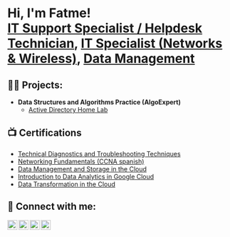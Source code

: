 <h1>Hi, I'm Fatme! <br/><a href="https://github.com/fatmeulanova">IT Support Specialist / Helpdesk Technician</a>, <a href="https://www.linkedin.com/in/fatme-ulanova-74477329a/">IT Specialist (Networks & Wireless)</a>, <a href="https://fatme.es/">Data Management</a></h1>

<h2>👨‍💻 Projects:</h2>

- <b>Data Structures and Algorithms Practice (AlgoExpert)</b>
  - [Active Directory Home Lab](https://github.com/joshmadakor1/Algorithms-Practice)


<h2>📺 Certifications</h2>

- [Technical Diagnostics and Troubleshooting Techniques](https://www.coursera.org/account/accomplishments/verify/0QBWM5IZMOWJ)
- [Networking Fundamentals (CCNA spanish)](https://www.netacad.com/certificates?issuanceId=05a03436-4ef9-48a7-a374-5c31358792b5)
- [Data Management and Storage in the Cloud](https://www.coursera.org/account/accomplishments/verify/FYADWIPFZMQ4)
- [Introduction to Data Analytics in Google Cloud](https://www.coursera.org/account/accomplishments/verify/ZY9MNAQ6RSN3)
- [Data Transformation in the Cloud](https://www.coursera.org/account/accomplishments/verify/FYADWIPFZMQ4)

<h2> 🤳 Connect with me:</h2>

[<img align="left" alt="JoshMadakor | YouTube" width="22px" src="https://cdn.jsdelivr.net/npm/simple-icons@v3/icons/youtube.svg" />][youtube]
[<img align="left" alt="JoshMadakor | Twitter" width="22px" src="https://cdn.jsdelivr.net/npm/simple-icons@v3/icons/twitter.svg" />][twitter]
[<img align="left" alt="JoshMadakor | LinkedIn" width="22px" src="https://cdn.jsdelivr.net/npm/simple-icons@v3/icons/linkedin.svg" />][linkedin]
[<img align="left" alt="JoshMadakor | Instagram" width="22px" src="https://cdn.jsdelivr.net/npm/simple-icons@v3/icons/instagram.svg" />][instagram]

[twitter]: https://twitter.com/joshmadakor
[youtube]: https://www.youtube.com/c/joshmadakor
[instagram]: https://www.instagram.com/joshmadakor/
[linkedin]: https://linkedin.com/in/joshmadakor

<!--
**joshmadakor1/joshmadakor1** is a ✨ _special_ ✨ repository because its `README.md` (this file) appears on your GitHub profile.

Here are some ideas to get you started:

- 🔭 I’m currently working on ...
- 🌱 I’m currently learning ...
- 👯 I’m looking to collaborate on ...
- 🤔 I’m looking for help with ...
- 💬 Ask me about ...
- 📫 How to reach me: ...
- 😄 Pronouns: ...
- ⚡ Fun fact: ...
-->
